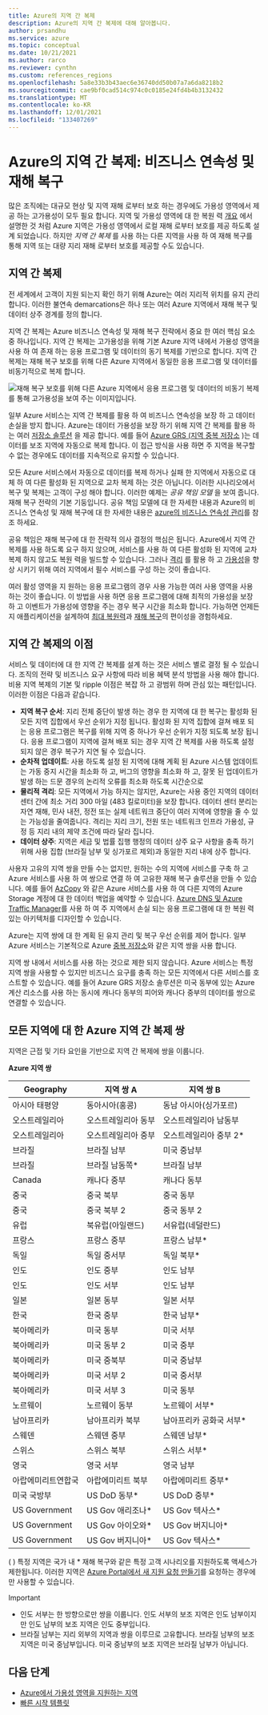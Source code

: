 ```yaml
---
title: Azure의 지역 간 복제
description: Azure의 지역 간 복제에 대해 알아봅니다.
author: prsandhu
ms.service: azure
ms.topic: conceptual
ms.date: 10/21/2021
ms.author: rarco
ms.reviewer: cynthn
ms.custom: references_regions
ms.openlocfilehash: 5a8e33b3b43aec6e36740dd50b07a7a6da8218b2
ms.sourcegitcommit: cae9bf0cad514c974c0c0185e24fd4b4b3132432
ms.translationtype: MT
ms.contentlocale: ko-KR
ms.lasthandoff: 12/01/2021
ms.locfileid: "133407269"
---
```

# <a name="cross-region-replication-in-azure-business-continuity-and-disaster-recovery"></a>Azure의 지역 간 복제: 비즈니스 연속성 및 재해 복구

많은 조직에는 대규모 현상 및 지역 재해 로부터 보호 하는 경우에도 가용성 영역에서 제공 하는 고가용성이 모두 필요 합니다. 지역 및 가용성 영역에 대 한 복원 력 [개요](overview.md) 에서 설명한 것 처럼 Azure 지역은 가용성 영역에서 로컬 재해 로부터 보호를 제공 하도록 설계 되었습니다. 하지만 *지역 간 복제* 를 사용 하는 다른 지역을 사용 하 여 재해 복구를 통해 지역 또는 대량 지리 재해 로부터 보호를 제공할 수도 있습니다.

## <a name="cross-region-replication"></a>지역 간 복제

전 세계에서 고객이 지원 되는지 확인 하기 위해 Azure는 여러 지리적 위치를 유지 관리 합니다. 이러한 불연속 demarcations은 하나 또는 여러 Azure 지역에서 재해 복구 및 데이터 상주 경계를 정의 합니다. 

지역 간 복제는 Azure 비즈니스 연속성 및 재해 복구 전략에서 중요 한 여러 핵심 요소 중 하나입니다. 지역 간 복제는 고가용성을 위해 기본 Azure 지역 내에서 가용성 영역을 사용 하 여 존재 하는 응용 프로그램 및 데이터의 동기 복제를 기반으로 합니다. 지역 간 복제는 재해 복구 보호를 위해 다른 Azure 지역에서 동일한 응용 프로그램 및 데이터를 비동기적으로 복제 합니다. 

![재해 복구 보호를 위해 다른 Azure 지역에서 응용 프로그램 및 데이터의 비동기 복제를 통해 고가용성을 보여 주는 이미지입니다.](./media/cross-region-replication.png)

일부 Azure 서비스는 지역 간 복제를 활용 하 여 비즈니스 연속성을 보장 하 고 데이터 손실을 방지 합니다. Azure는 데이터 가용성을 보장 하기 위해 지역 간 복제를 활용 하는 여러 [저장소 솔루션](../storage/common/storage-redundancy.md#redundancy-in-a-secondary-region) 을 제공 합니다. 예를 들어 [Azure GRS (지역 중복 저장소](../storage/common/storage-redundancy.md#geo-redundant-storage) )는 데이터를 보조 지역에 자동으로 복제 합니다. 이 접근 방식을 사용 하면 주 지역을 복구할 수 없는 경우에도 데이터를 지속적으로 유지할 수 있습니다.

모든 Azure 서비스에서 자동으로 데이터를 복제 하거나 실패 한 지역에서 자동으로 대체 하 여 다른 활성화 된 지역으로 교차 복제 하는 것은 아닙니다. 이러한 시나리오에서 복구 및 복제는 고객이 구성 해야 합니다. 이러한 예제는 *공유 책임 모델* 을 보여 줍니다. 재해 복구 전략의 기본 기둥입니다. 공유 책임 모델에 대 한 자세한 내용과 Azure의 비즈니스 연속성 및 재해 복구에 대 한 자세한 내용은 [azure의 비즈니스 연속성 관리](business-continuity-management-program.md)를 참조 하세요.

공유 책임은 재해 복구에 대 한 전략적 의사 결정의 핵심은 됩니다. Azure에서 지역 간 복제를 사용 하도록 요구 하지 않으며, 서비스를 사용 하 여 다른 활성화 된 지역에 교차 복제 하지 않고도 복원 력을 빌드할 수 있습니다. 그러나 [격리](../security/fundamentals/isolation-choices.md) 를 활용 하 고 [가용성](overview.md)을 향상 시키기 위해 여러 지역에서 필수 서비스를 구성 하는 것이 좋습니다. 

여러 활성 영역을 지 원하는 응용 프로그램의 경우 사용 가능한 여러 사용 영역을 사용 하는 것이 좋습니다. 이 방법을 사용 하면 응용 프로그램에 대해 최적의 가용성을 보장 하 고 이벤트가 가용성에 영향을 주는 경우 복구 시간을 최소화 합니다. 가능하면 언제든지 애플리케이션을 설계하여 [최대 복원력](/azure/architecture/framework/resiliency/overview)과 [재해 복구](/azure/architecture/framework/resiliency/backup-and-recovery)의 편이성을 경험하세요.

## <a name="benefits-of-cross-region-replication"></a>지역 간 복제의 이점

서비스 및 데이터에 대 한 지역 간 복제를 설계 하는 것은 서비스 별로 결정 될 수 있습니다. 조직의 전략 및 비즈니스 요구 사항에 따라 비용 혜택 분석 방법을 사용 해야 합니다. 비용 지역 복제의 기본 및 ripple 이점은 복잡 하 고 광범위 하며 관심 있는 패턴입니다. 이러한 이점은 다음과 같습니다.

- **지역 복구 순서**: 지리 전체 중단이 발생 하는 경우 한 지역에 대 한 복구는 활성화 된 모든 지역 집합에서 우선 순위가 지정 됩니다. 활성화 된 지역 집합에 걸쳐 배포 되는 응용 프로그램은 복구를 위해 지역 중 하나가 우선 순위가 지정 되도록 보장 됩니다. 응용 프로그램이 지역에 걸쳐 배포 되는 경우 지역 간 복제를 사용 하도록 설정 되지 않은 경우 복구가 지연 될 수 있습니다.
- **순차적 업데이트**: 사용 하도록 설정 된 지역에 대해 계획 된 Azure 시스템 업데이트는 가동 중지 시간을 최소화 하 고, 버그의 영향을 최소화 하 고, 잘못 된 업데이트가 발생 하는 드문 경우의 논리적 오류를 최소화 하도록 시간순으로
- **물리적 격리**: 모든 지역에서 가능 하지는 않지만, Azure는 사용 중인 지역의 데이터 센터 간에 최소 거리 300 마일 (483 킬로미터)을 보장 합니다. 데이터 센터 분리는 자연 재해, 민사 내전, 정전 또는 실제 네트워크 중단이 여러 지역에 영향을 줄 수 있는 가능성을 줄여줍니다. 격리는 지리 크기, 전원 또는 네트워크 인프라 가용성, 규정 등 지리 내의 제약 조건에 따라 달라 집니다.
- **데이터 상주**: 지역은 세금 및 법률 집행 행정의 데이터 상주 요구 사항을 충족 하기 위해 사용 집합 (브라질 남부 및 싱가포르 제외)과 동일한 지리 내에 상주 합니다. 

사용자 고유의 지역 쌍을 만들 수는 없지만, 원하는 수의 지역에 서비스를 구축 하 고 Azure 서비스를 사용 하 여 쌍으로 연결 하 여 고유한 재해 복구 솔루션을 만들 수 있습니다. 예를 들어 [AzCopy](../storage/common/storage-use-azcopy-v10.md) 와 같은 Azure 서비스를 사용 하 여 다른 지역의 Azure Storage 계정에 대 한 데이터 백업을 예약할 수 있습니다. [Azure DNS 및 Azure Traffic Manager](../networking/disaster-recovery-dns-traffic-manager.md)를 사용 하 여 주 지역에서 손실 되는 응용 프로그램에 대 한 복원 력 있는 아키텍처를 디자인할 수 있습니다.

Azure는 지역 쌍에 대 한 계획 된 유지 관리 및 복구 우선 순위를 제어 합니다. 일부 Azure 서비스는 기본적으로 Azure [중복 저장소](../storage/common/storage-redundancy.md)와 같은 지역 쌍을 사용 합니다.

지역 쌍 내에서 서비스를 사용 하는 것으로 제한 되지 않습니다. Azure 서비스는 특정 지역 쌍을 사용할 수 있지만 비즈니스 요구를 충족 하는 모든 지역에서 다른 서비스를 호스트할 수 있습니다. 예를 들어 Azure GRS 저장소 솔루션은 미국 동부에 있는 Azure 계산 리소스를 사용 하는 동시에 캐나다 동부의 피어와 캐나다 중부의 데이터를 쌍으로 연결할 수 있습니다.

## <a name="azure-cross-region-replication-pairings-for-all-geographies"></a>모든 지역에 대 한 Azure 지역 간 복제 쌍

지역은 근접 및 기타 요인을 기반으로 지역 간 복제에 쌍을 이룹니다.

**Azure 지역 쌍**

| Geography | 지역 쌍 A | 지역 쌍 B |
| --- | --- | --- |
| 아시아 태평양 |동아시아(홍콩) | 동남 아시아(싱가포르) |
| 오스트레일리아 |오스트레일리아 동부 |오스트레일리아 남동부 |
| 오스트레일리아 |오스트레일리아 중부 |오스트레일리아 중부 2\* |
| 브라질 |브라질 남부 |미국 중남부 |
| 브라질 |브라질 남동쪽\* |브라질 남부 |
| Canada |캐나다 중부 |캐나다 동부 |
| 중국 |중국 북부 |중국 동부|
| 중국 |중국 북부 2 |중국 동부 2|
| 유럽 |북유럽(아일랜드) |서유럽(네덜란드) |
| 프랑스 |프랑스 중부|프랑스 남부\*|
| 독일 |독일 중서부 |독일 북부\* |
| 인도 |인도 중부 |인도 남부 |
| 인도 |인도 서부 |인도 남부 |
| 일본 |일본 동부 |일본 서부 |
| 한국 |한국 중부 |한국 남부\* |
| 북아메리카 |미국 동부 |미국 서부 |
| 북아메리카 |미국 동부 2 |미국 중부 |
| 북아메리카 |미국 중북부 |미국 중남부 |
| 북아메리카 |미국 서부 2 |미국 중서부 |
| 북아메리카 |미국 서부 3 |미국 동부 |
| 노르웨이 | 노르웨이 동부 | 노르웨이 서부\* |
| 남아프리카 | 남아프리카 북부 |남아프리카 공화국 서부\* |
| 스웨덴 | 스웨덴 중부 |스웨덴 남부\* |
| 스위스 | 스위스 북부 |스위스 서부\* |
| 영국 |영국 서부 |영국 남부 |
| 아랍에미리트연합국 | 아랍에미리트 북부 | 아랍에미리트 중부\* |
| 미국 국방부 |US DoD 동부\* |US DoD 중부\* |
| US Government |US Gov 애리조나\* |US Gov 텍사스\* |
| US Government |US Gov 아이오와\* |US Gov 버지니아\* |
| US Government |US Gov 버지니아\* |US Gov 텍사스\* |

( ) 특정 지역은 국가 내 \* 재해 복구와 같은 특정 고객 시나리오를 지원하도록 액세스가 제한됩니다. 이러한 지역은 [Azure Portal에서 새 지원 요청 만들기](https://portal.azure.com/#blade/Microsoft\_Azure\_Support/HelpAndSupportBlade/newsupportrequest)를 요청하는 경우에만 사용할 수 있습니다.

> [!IMPORTANT]
> - 인도 서부는 한 방향으로만 쌍을 이룹니다. 인도 서부의 보조 지역은 인도 남부이지만 인도 남부의 보조 지역은 인도 중부입니다.
> - 브라질 남부는 지리 외부의 지역과 쌍을 이루므로 고유합니다. 브라질 남부의 보조 지역은 미국 중남부입니다. 미국 중남부의 보조 지역은 브라질 남부가 아닙니다.

## <a name="next-steps"></a>다음 단계

- [Azure에서 가용성 영역을 지원하는 지역](az-region.md)
- [빠른 시작 템플릿](https://aka.ms/azqs)
